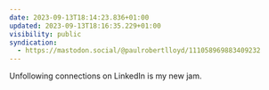 ```yaml
---
date: 2023-09-13T18:14:23.836+01:00
updated: 2023-09-13T18:16:35.229+01:00
visibility: public
syndication:
  - https://mastodon.social/@paulrobertlloyd/111058969883409232
---
```


Unfollowing connections on LinkedIn is my new jam.
